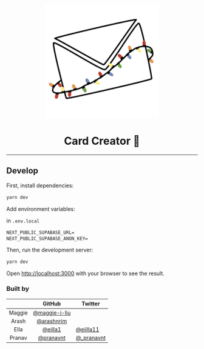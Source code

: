 <div align="center">
<img src="./public/icon.png" width="300">
<h1>Card Creator 💌</h1>
</div>

---

## Develop

First, install dependencies:

```bash
yarn dev
```

Add environment variables:

in `.env.local`

```
NEXT_PUBLIC_SUPABASE_URL=
NEXT_PUBLIC_SUPABASE_ANON_KEY=
```

Then, run the development server:

```bash
yarn dev
```

Open [http://localhost:3000](http://localhost:3000) with your browser to see the result.

### Built by

|        |                      GitHub                      | Twitter                                      |
| :----: | :----------------------------------------------: | -------------------------------------------- |
| Maggie | [@maggie-j-liu](https://github.com/maggie-j-liu) |                                              |
| Arash  |    [@arashnrim](https://github.com/arashnrim)    |                                              |
|  Ella  |       [@eilla1](https://github.com/eilla1)       | [@eiilla11](https://twitter.com/eiilla11)    |
| Pranav |     [@pranavnt](https://github.com/pranavnt)     | [@\_pranavnt](https://twitter.com/_pranavnt) |
